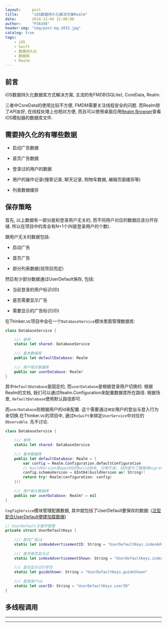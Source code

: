 ```yaml
---
layout:     post
title:      "iOS数据持久化解决方案Realm"
date:       2018-12-04 12:00:00
author:     "P36348"
header-img: "img/post-bg-2015.jpg"
catalog: true
tags:
    - iOS
    - Swift
    - 数据持久化
    - 数据库
    - Realm
---
```


## 前言

iOS数据持久化数据库方式解决方案, 主流的有FMDB(SQLite), CoreData, Realm.

三者中CoreData的使用比较不方便, FMDM需要关注线程安全的问题. 而Realm除了API友好, 在线程处理上也相对方便, 而且可以使用桌面应用[Realm Browser](https://itunes.apple.com/us/app/realm-browser/id1007457278?mt=12)查看iOS模拟器的数据库文件.

## 需要持久化的有哪些数据

- 启动广告数据

- 首页广告数据

- 登录过的用户的数据

- 用户的操作记录(搜索记录, 聊天记录, 购物车数据, 编辑页面缓存等)

- 列表数据缓存

## 保存策略

首先, 以上数据有一部分是和登录用户无关的, 而不同用户对应的数据应该分开存储. 所以在项目中的库会有N+1个(N是登录用户的个数).

跟用户无关的数据包括:

- 启动广告

- 首页广告

- 部分列表数据(视项目而定)

然后有少部分数据通过UserDefault保存, 包括:

- 当前登录的用户标识(ID)

- 是否需要显示广告

- 需要显示的广告标识(ID)

在Thinker.vc项目中会在一个`DatabaseService`模块里面管理数据库:

```swift
class DatabaseService {

    /// 单例
    static let shared: DatabaseService
    
    /// 基本数据库
    public let defaultDatabase: Realm
    
    /// 用户相关数据库
    public var userDatabase: Realm?
}
```

其中`defaultDatabase`是固定的, 而`userDatabase`是根据登录用户切换的. 
根据Realm的文档, 我们可以通过Realm.Configuration来配置数据库所在路径. 
根据场景, `defaultDatabase`使用默认路径即可.

而`userDatabase`则根据用户的id来配置. 
这个需要通过`绑定`用户的登出与登入行为来切换.在Thinker.vc的项目中, 通过`RxSwift`来绑定`UserService`中对应的`Observable`. 先不讨论.

```swift
class DatabaseService {

    /// 单例
    static let shared: DatabaseService
    
    /// 基本数据库
    public let defaultDatabase: Realm = {
        var config = Realm.Configuration.defaultConfiguration
        // buildVersion是app对应的build版本, 只增不减. 目的是为了数据库migration*
        config.schemaVersion = UInt64(buildVersion as! String)!
        return try! Realm(configuration: config)
    }()
    
    /// 用户相关数据库
    public var userDatabase: Realm? = nil
}
```

`CogfigService`模块管理配置数据, 其中就包括了UserDefault要保存的数据: 
([泛型配合UserDefault便捷加载数据](https://p36348.github.io//2018/12/13/genericity-userdefault/))

```swift
// UserDefault关键字管理
private struct UserDefaultKeys {
    
    /// 首页广告id
    static let indexAdvertisementID: String = "UserDefaultKeys.indexAdvertisementID"
    
    /// 首页是否显示过
    static let indexAdvertisementShown: String = "UserDefaultKeys.indexAdvertisementShown"
    
    /// 是否显示过引导页
    static let guideShown: String = "UserDefaultKeys.guideShown"
    
    /// 登录用户id
    static let userID: String = "UserDefaultKeys.userID"
}
```

## 多线程调用



---

---